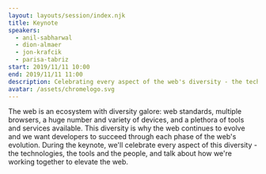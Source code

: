 ```yaml
---
layout: layouts/session/index.njk
title: Keynote
speakers:
  - anil-sabharwal
  - dion-almaer
  - jon-krafcik
  - parisa-tabriz
start: 2019/11/11 10:00
end: 2019/11/11 11:00
description: Celebrating every aspect of the web's diversity - the technologies, the tools and the people, and talk about how we're working together to elevate the web…
avatar: /assets/chromelogo.svg
---
```


The web is an ecosystem with diversity galore: web standards, multiple browsers, a huge number and variety of devices, and a plethora of tools and services available. This diversity is why the web continues to evolve and we want developers to succeed through each phase of the web's evolution. During the keynote, we'll celebrate every aspect of this diversity - the technologies, the tools and the people, and talk about how we're working together to elevate the web.
